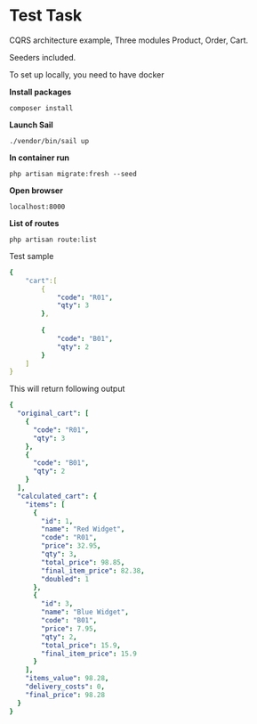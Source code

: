 # Test Task

CQRS architecture example,
Three modules Product, Order, Cart.

Seeders included.



To set up locally, you need to have docker

**Install packages**

`composer install`

**Launch Sail**

`./vendor/bin/sail up`

**In container run**

`php artisan migrate:fresh --seed`

**Open browser**

`localhost:8000`

**List of routes**

`php artisan route:list`

Test sample

```yaml
{
    "cart":[
        {
            "code": "R01",
            "qty": 3
        },
        
        {
            "code": "B01",
            "qty": 2
        }
    ]
}
```
This will return following output

```yaml
{
  "original_cart": [
    {
      "code": "R01",
      "qty": 3
    },
    {
      "code": "B01",
      "qty": 2
    }
  ],
  "calculated_cart": {
    "items": [
      {
        "id": 1,
        "name": "Red Widget",
        "code": "R01",
        "price": 32.95,
        "qty": 3,
        "total_price": 98.85,
        "final_item_price": 82.38,
        "doubled": 1
      },
      {
        "id": 3,
        "name": "Blue Widget",
        "code": "B01",
        "price": 7.95,
        "qty": 2,
        "total_price": 15.9,
        "final_item_price": 15.9
      }
    ],
    "items_value": 98.28,
    "delivery_costs": 0,
    "final_price": 98.28
  }
}
```